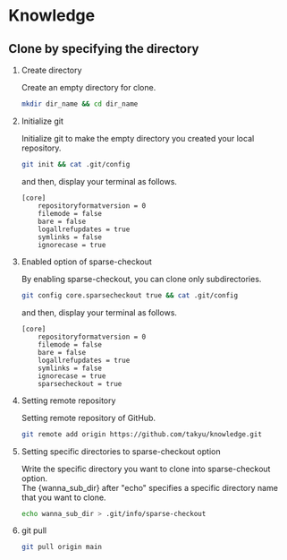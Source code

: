 # Knowledge

## Clone by specifying the directory

1. Create directory

	Create an empty directory for clone.

	```sh
	mkdir dir_name && cd dir_name
	```

2. Initialize git

	Initialize git to make the empty directory you created your local repository.

	```sh
	git init && cat .git/config
	```

	and then, display your terminal as follows.

	```text
	[core]
		repositoryformatversion = 0
		filemode = false
		bare = false
		logallrefupdates = true
		symlinks = false
		ignorecase = true
	```

3. Enabled option of sparse-checkout

	By enabling sparse-checkout, you can clone only subdirectories.

	```sh
	git config core.sparsecheckout true && cat .git/config
	```

	and then, display your terminal as follows.

	```text
	[core]
		repositoryformatversion = 0
		filemode = false
		bare = false
		logallrefupdates = true
		symlinks = false
		ignorecase = true
		sparsecheckout = true
	```

4. Setting remote repository

	Setting remote repository of GitHub.

	```sh
	git remote add origin https://github.com/takyu/knowledge.git
	```

5. Setting specific directories to sparse-checkout option

	Write the specific directory you want to clone into sparse-checkout option.  
	The {wanna_sub_dir} after "echo" specifies a specific directory name that you want to clone.

	```sh
	echo wanna_sub_dir > .git/info/sparse-checkout
	```

6. git pull

	```sh
	git pull origin main
	```
